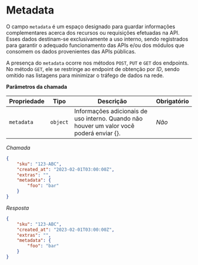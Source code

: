 # Metadata

O campo `metadata` é um espaço designado para guardar informações complementares acerca dos recursos ou requisições efetuadas na API. Esses dados destinam-se exclusivamente a uso interno, sendo registrados para garantir o adequado funcionamento das APIs e/ou dos módulos que consomem os dados provenientes das APIs públicas.

A presença do `metadata` ocorre nos métodos `POST`, `PUT` e `GET` dos endpoints. No método `GET`, ele se restringe ao endpoint de obtenção por *ID*, sendo omitido nas listagens para minimizar o tráfego de dados na rede.

**Parâmetros da chamada**

| Propriedade | Tipo | Descrição | Obrigatório |
|---|---|---|---|
| `metadata` | `object` | Informações adicionais de uso interno. Quando não houver um valor você poderá enviar {}. | _Não_ |

*Chamada*

```json
{
    "sku": "123-ABC",
    "created_at": "2023-02-01T03:00:00Z",
    "extras": "",
    "metadata": {
        "foo": "bar"
    }
}
```

*Resposta*

```json
{
    "sku": "123-ABC",
    "created_at": "2023-02-01T03:00:00Z",
    "extras": "",
    "metadata": {
        "foo": "bar"
    }
}
```
